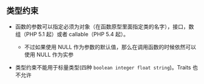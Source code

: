 ## 类型约束
* 函数的参数可以指定必须为对象（在函数原型里面指定类的名字），接口，数组（PHP 5.1 起）或者 callable（PHP 5.4 起）。
    * 不过如果使用 NULL 作为参数的默认值，那么在调用函数的时候依然可以使用 NULL 作为实参

* 类型约束不能用于标量类型(四种 `boolean integer float string`)。Traits 也不允许

